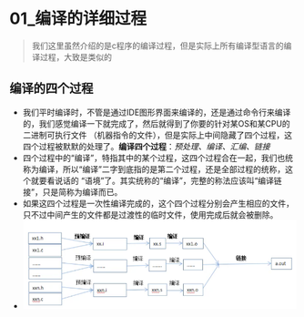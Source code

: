 # 01_编译的详细过程
> 我们这里虽然介绍的是c程序的编译过程，但是实际上所有编译型语言的编译过程，大致是类似的

## 编译的四个过程
+ 我们平时编译时，不管是通过IDE图形界面来编译的，还是通过命令行来编译的，我们感觉编译一下就完成了，然后就得到了你要的针对某OS和某CPU的二进制可执行文件
（机器指令的文件），但是实际上中间隐藏了四个过程，这四个过程被默默的处理了。**编译四个过程**：_预处理、编译、汇编、链接_
+ 四个过程中的“编译”，特指其中的某个过程，这四个过程合在一起，我们也统称为编译，所以“编译”二字到底指的是第二个过程，还是全部过程的统称，这个就要看说话的
“语境”了。其实统称的“编译”，完整的称法应该叫“编译链接”，只是简称为编译而已。
+ 如果这四个过程是一次性编译完成的，这个四个过程分别会产生相应的文件，只不过中间产生的文件都是过渡性的临时文件，使用完成后就会被删除。
+ ![编译过程](编译过程图示.png)

